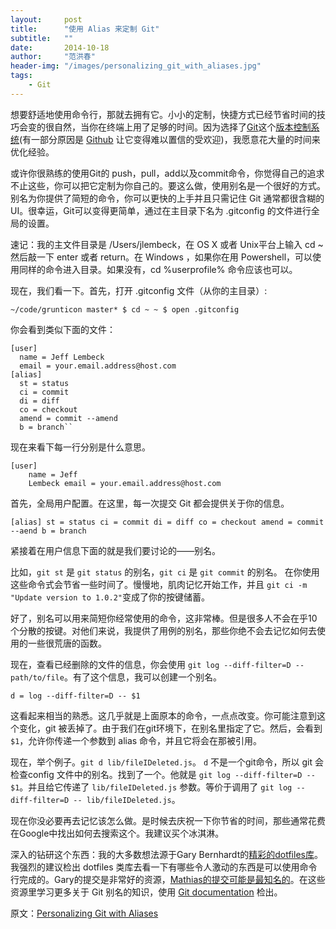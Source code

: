 ```yaml
---
layout:     post
title:      "使用 Alias 来定制 Git"
subtitle:   ""
date:       2014-10-18
author:     "范洪春"
header-img: "/images/personalizing_git_with_aliases.jpg"
tags:
    - Git
---
```


想要舒适地使用命令行，那就去拥有它。小小的定制，快捷方式已经节省时间的技巧会变的很自然，当你在终端上用了足够的时间。因为选择了[Git](http://git-scm.com/)这个[版本控制系统](http://en.wikipedia.org/wiki/Revision_control)(有一部分原因是 [Github](https://github.com/) 让它变得难以置信的受欢迎)，我愿意花大量的时间来优化经验。

或许你很熟练的使用Git的 push，pull，add以及commit命令，你觉得自己的追求不止这些，你可以把它定制为你自己的。要这么做，使用别名是一个很好的方式。别名为你提供了简短的命令，你可以更快的上手并且只需记住 Git 通常都很含糊的 UI。很幸运，Git可以变得更简单，通过在主目录下名为 .gitconfig 的文件进行全局的设置。

速记：我的主文件目录是 /Users/jlembeck，在 OS X 或者 Unix平台上输入 cd ~ 然后敲一下 enter 或者 return。在 Windows ，如果你在用 Powershell，可以使用同样的命令进入目录。如果没有，cd %userprofile% 命令应该也可以。

现在，我们看一下。首先，打开 .gitconfig 文件（从你的主目录）:

    ~/code/grunticon master* $ cd ~ ~ $ open .gitconfig

你会看到类似下面的文件：

    [user]
      name = Jeff Lembeck
      email = your.email.address@host.com
    [alias]
      st = status
      ci = commit
      di = diff
      co = checkout
      amend = commit --amend
      b = branch``


现在来看下每一行分别是什么意思。


    [user]
    	name = Jeff
    	Lembeck email = your.email.address@host.com


首先，全局用户配置。在这里，每一次提交 Git 都会提供关于你的信息。

    [alias] st = status ci = commit di = diff co = checkout amend = commit --aend b = branch

紧接着在用户信息下面的就是我们要讨论的——别名。

比如，``git st`` 是 ``git status`` 的别名，``git ci`` 是 ``git commit`` 的别名。 在你使用这些命令式会节省一些时间了。慢慢地，肌肉记忆开始工作，并且 ``git ci -m "Update version to 1.0.2"``变成了你的按键储蓄。

好了，别名可以用来简短你经常使用的命令，这非常棒。但是很多人不会在乎10个分散的按键。对他们来说，我提供了用例的别名，那些你绝不会去记忆如何去使用的一些很荒唐的函数。

现在，查看已经删除的文件的信息，你会使用 ``git log --diff-filter=D -- path/to/file``。有了这个信息，我可以创建一个别名。

    d = log --diff-filter=D -- $1


这看起来相当的熟悉。这几乎就是上面原本的命令，一点点改变。你可能注意到这个变化，git 被丢掉了。由于我们在git环境下，在别名里指定了它。然后，会看到 ``$1``，允许你传递一个参数到 alias 命令，并且它将会在那被引用。

现在，举个例子。``git d lib/fileIDeleted.js``。 ``d`` 不是一个git命令，所以 git 会检查config 文件中的别名。找到了一个。他就是 ``git log --diff-filter=D -- $1``。并且给它传递了 ``lib/fileIDeleted.js`` 参数。等价于调用了 ``git log --diff-filter=D -- lib/fileIDeleted.js``。

现在你没必要再去记忆该怎么做。是时候去庆祝一下你节省的时间，那些通常花费在Google中找出如何去搜索这个。我建议买个冰淇淋。

深入的钻研这个东西：我的大多数想法源于Gary Bernhardt的[精彩的dotfiles库](https://github.com/garybernhardt/dotfiles)。我强烈的建议检出 dotfiles 类库去看一下有哪些令人激动的东西是可以使用命令行完成的。Gary的提交是非常好的资源，[Mathias的提交可能是最知名的](https://github.com/mathiasbynens/dotfiles)。在这些资源里学习更多关于 Git 别名的知识，使用 [Git documentation](http://git-scm.com/book/en/Git-Basics-Tips-and-Tricks#Git-Aliases) 检出。

原文：[Personalizing Git with Aliases](http://alistapart.com/blog/post/personalizing-git-with-aliases)
